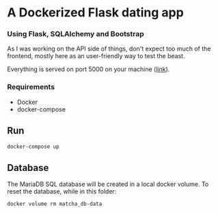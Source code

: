 # A Dockerized Flask dating app
### Using Flask, SQLAlchemy and Bootstrap

As I was working on the API side of things, don't expect too much of the frontend, mostly here as an user-friendly way to test the beast.

Everything is served on port 5000 on your machine ([link](http://0.0.0.0:5000)).

### Requirements
- Docker
- docker-compose

## Run
```bash
docker-compose up
```

## Database
The MariaDB SQL database will be created in a local docker volume.
To reset the database, while in this folder:
```bash
docker volume rm matcha_db-data
```
